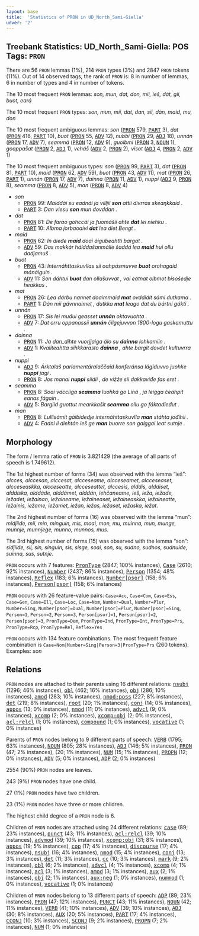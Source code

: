 ```yaml
---
layout: base
title:  'Statistics of PRON in UD_North_Sami-Giella'
udver: '2'
---
```


## Treebank Statistics: UD_North_Sami-Giella: POS Tags: `PRON`

There are 56 `PRON` lemmas (1%), 214 `PRON` types (3%) and 2847 `PRON` tokens (11%).
Out of 14 observed tags, the rank of `PRON` is: 8 in number of lemmas, 6 in number of types and 4 in number of tokens.

The 10 most frequent `PRON` lemmas: <em>son, mun, dat, don, mii, ieš, dát, gii, buot, eará</em>

The 10 most frequent `PRON` types:  <em>son, mun, mii, dat, dan, sii, dán, maid, mu, don</em>

The 10 most frequent ambiguous lemmas: <em>son</em> (<tt><a href="sme_giella-pos-PRON.html">PRON</a></tt> 579, <tt><a href="sme_giella-pos-PART.html">PART</a></tt> 3), <em>dat</em> (<tt><a href="sme_giella-pos-PRON.html">PRON</a></tt> 416, <tt><a href="sme_giella-pos-PART.html">PART</a></tt> 10), <em>buot</em> (<tt><a href="sme_giella-pos-PRON.html">PRON</a></tt> 55, <tt><a href="sme_giella-pos-ADV.html">ADV</a></tt> 12), <em>nubbi</em> (<tt><a href="sme_giella-pos-PRON.html">PRON</a></tt> 29, <tt><a href="sme_giella-pos-ADJ.html">ADJ</a></tt> 18), <em>unnán</em> (<tt><a href="sme_giella-pos-PRON.html">PRON</a></tt> 17, <tt><a href="sme_giella-pos-ADV.html">ADV</a></tt> 7), <em>seammá</em> (<tt><a href="sme_giella-pos-PRON.html">PRON</a></tt> 12, <tt><a href="sme_giella-pos-ADV.html">ADV</a></tt> 9), <em>guoibmi</em> (<tt><a href="sme_giella-pos-PRON.html">PRON</a></tt> 3, <tt><a href="sme_giella-pos-NOUN.html">NOUN</a></tt> 1), <em>goappašat</em> (<tt><a href="sme_giella-pos-PRON.html">PRON</a></tt> 2, <tt><a href="sme_giella-pos-ADJ.html">ADJ</a></tt> 1), <em>veháš</em> (<tt><a href="sme_giella-pos-ADV.html">ADV</a></tt> 2, <tt><a href="sme_giella-pos-PRON.html">PRON</a></tt> 2), <em>visot</em> (<tt><a href="sme_giella-pos-ADJ.html">ADJ</a></tt> 4, <tt><a href="sme_giella-pos-PRON.html">PRON</a></tt> 2, <tt><a href="sme_giella-pos-ADV.html">ADV</a></tt> 1)

The 10 most frequent ambiguous types:  <em>son</em> (<tt><a href="sme_giella-pos-PRON.html">PRON</a></tt> 99, <tt><a href="sme_giella-pos-PART.html">PART</a></tt> 3), <em>dat</em> (<tt><a href="sme_giella-pos-PRON.html">PRON</a></tt> 81, <tt><a href="sme_giella-pos-PART.html">PART</a></tt> 10), <em>maid</em> (<tt><a href="sme_giella-pos-PRON.html">PRON</a></tt> 62, <tt><a href="sme_giella-pos-ADV.html">ADV</a></tt> 59), <em>buot</em> (<tt><a href="sme_giella-pos-PRON.html">PRON</a></tt> 43, <tt><a href="sme_giella-pos-ADV.html">ADV</a></tt> 11), <em>mat</em> (<tt><a href="sme_giella-pos-PRON.html">PRON</a></tt> 26, <tt><a href="sme_giella-pos-PART.html">PART</a></tt> 1), <em>unnán</em> (<tt><a href="sme_giella-pos-PRON.html">PRON</a></tt> 17, <tt><a href="sme_giella-pos-ADV.html">ADV</a></tt> 7), <em>dainna</em> (<tt><a href="sme_giella-pos-PRON.html">PRON</a></tt> 11, <tt><a href="sme_giella-pos-ADV.html">ADV</a></tt> 1), <em>nuppi</em> (<tt><a href="sme_giella-pos-ADJ.html">ADJ</a></tt> 9, <tt><a href="sme_giella-pos-PRON.html">PRON</a></tt> 8), <em>seamma</em> (<tt><a href="sme_giella-pos-PRON.html">PRON</a></tt> 8, <tt><a href="sme_giella-pos-ADV.html">ADV</a></tt> 5), <em>man</em> (<tt><a href="sme_giella-pos-PRON.html">PRON</a></tt> 8, <tt><a href="sme_giella-pos-ADV.html">ADV</a></tt> 4)


* <em>son</em>
  * <tt><a href="sme_giella-pos-PRON.html">PRON</a></tt> 99: <em>Maiddái su eadnái ja villjii <b>son</b> attii divrras skeaŋkkaid .</em>
  * <tt><a href="sme_giella-pos-PART.html">PART</a></tt> 3: <em>Dan viesu <b>son</b> mun dovddan .</em>
* <em>dat</em>
  * <tt><a href="sme_giella-pos-PRON.html">PRON</a></tt> 81: <em>De farao gohccái ja fuomášii ahte <b>dat</b> lei niehku .</em>
  * <tt><a href="sme_giella-pos-PART.html">PART</a></tt> 10: <em>Albma jorbaoaivi <b>dat</b> lea diet Bengt .</em>
* <em>maid</em>
  * <tt><a href="sme_giella-pos-PRON.html">PRON</a></tt> 62: <em>In dieđe <b>maid</b> doai áigubeahtti bargat .</em>
  * <tt><a href="sme_giella-pos-ADV.html">ADV</a></tt> 59: <em>Das makkár hálddašanmálle šaddá lea <b>maid</b> hui ollu dadjamuš .</em>
* <em>buot</em>
  * <tt><a href="sme_giella-pos-PRON.html">PRON</a></tt> 43: <em>Internáhttaskuvllas sii oahpásmuvve <b>buot</b> orohagaid mánáiguin .</em>
  * <tt><a href="sme_giella-pos-ADV.html">ADV</a></tt> 11: <em>Son dáhtui <b>buot</b> dan ollašuvvat , vai eatnat olbmot bisošedje heakkas .</em>
* <em>mat</em>
  * <tt><a href="sme_giella-pos-PRON.html">PRON</a></tt> 26: <em>Lea dárbu nannet doaimmaid <b>mat</b> ovddidit sámi dutkama .</em>
  * <tt><a href="sme_giella-pos-PART.html">PART</a></tt> 1: <em>Dán mii gávnnaimet , dutkka <b>mat</b> leago dat du bártni gákti .</em>
* <em>unnán</em>
  * <tt><a href="sme_giella-pos-PRON.html">PRON</a></tt> 17: <em>Sis lei muđui geasset <b>unnán</b> oktavuohta .</em>
  * <tt><a href="sme_giella-pos-ADV.html">ADV</a></tt> 7: <em>Dat orru oppanassii <b>unnán</b> čilgejuvvon 1800-logu gaskamuttu .</em>
* <em>dainna</em>
  * <tt><a href="sme_giella-pos-PRON.html">PRON</a></tt> 11: <em>Ja dan_dihte vuorjjaiga álo su <b>dainna</b> lohkamiin .</em>
  * <tt><a href="sme_giella-pos-ADV.html">ADV</a></tt> 1: <em>Kvaliteahtta sihkkarasto <b>dainna</b> , ahte bargit dovdet kultuvrra .</em>
* <em>nuppi</em>
  * <tt><a href="sme_giella-pos-ADJ.html">ADJ</a></tt> 9: <em>Árktalaš parlamentáralaččaid konferánsa lágiduvvo juohke <b>nuppi</b> jagi .</em>
  * <tt><a href="sme_giella-pos-PRON.html">PRON</a></tt> 8: <em>Jos manai <b>nuppi</b> siidii , de vižže sii dakkaviđe fas eret .</em>
* <em>seamma</em>
  * <tt><a href="sme_giella-pos-PRON.html">PRON</a></tt> 8: <em>Soai vácciiga <b>seamma</b> luohká go Liná , ja leigga čeahpit eanas fágain .</em>
  * <tt><a href="sme_giella-pos-ADV.html">ADV</a></tt> 5: <em>Bargiid guottut mearkkašit <b>seamma</b> ollu go fáktadieđut .</em>
* <em>man</em>
  * <tt><a href="sme_giella-pos-PRON.html">PRON</a></tt> 8: <em>Lullisámit gáibidedje internáhttaskuvlla <b>man</b> stáhta jođihii .</em>
  * <tt><a href="sme_giella-pos-ADV.html">ADV</a></tt> 4: <em>Eadni ii diehtán ieš ge <b>man</b> buorre son galggai leat sutnje .</em>

## Morphology

The form / lemma ratio of `PRON` is 3.821429 (the average of all parts of speech is 1.749612).

The 1st highest number of forms (34) was observed with the lemma “ieš”: <em>alcces, alccesan, alccesat, alcceseame, alcceseamet, alcceseaset, alcceseaskka, alcceseatte, alcceseattet, alccesis, alddis, alddiset, alddiska, alddáde, alddámet, alddán, iehčaneame, ieš, ieža, iežade, iežadet, iežainan, iežaineame, iežaineaset, iežaineaskka, iežaineatte, iežainis, iežame, iežamet, iežan, iežas, iežaset, iežaska, iežat</em>.

The 2nd highest number of forms (16) was observed with the lemma “mun”: <em>midjiide, mii, min, minguin, mis, moai, mon, mu, muinna, mun, munge, munnje, munnjege, munno, munnos, mus</em>.

The 3rd highest number of forms (15) was observed with the lemma “son”: <em>sidjiide, sii, sin, singuin, sis, sisge, soai, son, su, sudno, sudnos, sudnuide, suinna, sus, sutnje</em>.

`PRON` occurs with 7 features: <tt><a href="sme_giella-feat-PronType.html">PronType</a></tt> (2847; 100% instances), <tt><a href="sme_giella-feat-Case.html">Case</a></tt> (2610; 92% instances), <tt><a href="sme_giella-feat-Number.html">Number</a></tt> (2437; 86% instances), <tt><a href="sme_giella-feat-Person.html">Person</a></tt> (1354; 48% instances), <tt><a href="sme_giella-feat-Reflex.html">Reflex</a></tt> (183; 6% instances), <tt><a href="sme_giella-feat-Number-psor.html">Number[psor]</a></tt> (158; 6% instances), <tt><a href="sme_giella-feat-Person-psor.html">Person[psor]</a></tt> (158; 6% instances)

`PRON` occurs with 26 feature-value pairs: `Case=Acc`, `Case=Com`, `Case=Ess`, `Case=Gen`, `Case=Ill`, `Case=Loc`, `Case=Nom`, `Number=Dual`, `Number=Plur`, `Number=Sing`, `Number[psor]=Dual`, `Number[psor]=Plur`, `Number[psor]=Sing`, `Person=1`, `Person=2`, `Person=3`, `Person[psor]=1`, `Person[psor]=2`, `Person[psor]=3`, `PronType=Dem`, `PronType=Ind`, `PronType=Int`, `PronType=Prs`, `PronType=Rcp`, `PronType=Rel`, `Reflex=Yes`

`PRON` occurs with 134 feature combinations.
The most frequent feature combination is `Case=Nom|Number=Sing|Person=3|PronType=Prs` (260 tokens).
Examples: <em>son</em>


## Relations

`PRON` nodes are attached to their parents using 16 different relations: <tt><a href="sme_giella-dep-nsubj.html">nsubj</a></tt> (1296; 46% instances), <tt><a href="sme_giella-dep-obl.html">obl</a></tt> (462; 16% instances), <tt><a href="sme_giella-dep-obj.html">obj</a></tt> (286; 10% instances), <tt><a href="sme_giella-dep-amod.html">amod</a></tt> (283; 10% instances), <tt><a href="sme_giella-dep-nmod-poss.html">nmod:poss</a></tt> (227; 8% instances), <tt><a href="sme_giella-dep-det.html">det</a></tt> (219; 8% instances), <tt><a href="sme_giella-dep-root.html">root</a></tt> (20; 1% instances), <tt><a href="sme_giella-dep-conj.html">conj</a></tt> (14; 0% instances), <tt><a href="sme_giella-dep-appos.html">appos</a></tt> (13; 0% instances), <tt><a href="sme_giella-dep-nmod.html">nmod</a></tt> (11; 0% instances), <tt><a href="sme_giella-dep-advcl.html">advcl</a></tt> (9; 0% instances), <tt><a href="sme_giella-dep-xcomp.html">xcomp</a></tt> (2; 0% instances), <tt><a href="sme_giella-dep-xcomp-obj.html">xcomp:obj</a></tt> (2; 0% instances), <tt><a href="sme_giella-dep-acl-relcl.html">acl:relcl</a></tt> (1; 0% instances), <tt><a href="sme_giella-dep-compound.html">compound</a></tt> (1; 0% instances), <tt><a href="sme_giella-dep-vocative.html">vocative</a></tt> (1; 0% instances)

Parents of `PRON` nodes belong to 9 different parts of speech: <tt><a href="sme_giella-pos-VERB.html">VERB</a></tt> (1795; 63% instances), <tt><a href="sme_giella-pos-NOUN.html">NOUN</a></tt> (805; 28% instances), <tt><a href="sme_giella-pos-ADJ.html">ADJ</a></tt> (146; 5% instances), <tt><a href="sme_giella-pos-PRON.html">PRON</a></tt> (47; 2% instances),  (20; 1% instances), <tt><a href="sme_giella-pos-NUM.html">NUM</a></tt> (15; 1% instances), <tt><a href="sme_giella-pos-PROPN.html">PROPN</a></tt> (12; 0% instances), <tt><a href="sme_giella-pos-ADV.html">ADV</a></tt> (5; 0% instances), <tt><a href="sme_giella-pos-ADP.html">ADP</a></tt> (2; 0% instances)

2554 (90%) `PRON` nodes are leaves.

243 (9%) `PRON` nodes have one child.

27 (1%) `PRON` nodes have two children.

23 (1%) `PRON` nodes have three or more children.

The highest child degree of a `PRON` node is 6.

Children of `PRON` nodes are attached using 24 different relations: <tt><a href="sme_giella-dep-case.html">case</a></tt> (89; 23% instances), <tt><a href="sme_giella-dep-punct.html">punct</a></tt> (43; 11% instances), <tt><a href="sme_giella-dep-acl-relcl.html">acl:relcl</a></tt> (39; 10% instances), <tt><a href="sme_giella-dep-advmod.html">advmod</a></tt> (39; 10% instances), <tt><a href="sme_giella-dep-xcomp-obj.html">xcomp:obj</a></tt> (31; 8% instances), <tt><a href="sme_giella-dep-appos.html">appos</a></tt> (19; 5% instances), <tt><a href="sme_giella-dep-cop.html">cop</a></tt> (17; 4% instances), <tt><a href="sme_giella-dep-discourse.html">discourse</a></tt> (17; 4% instances), <tt><a href="sme_giella-dep-nsubj.html">nsubj</a></tt> (16; 4% instances), <tt><a href="sme_giella-dep-nmod.html">nmod</a></tt> (15; 4% instances), <tt><a href="sme_giella-dep-conj.html">conj</a></tt> (13; 3% instances), <tt><a href="sme_giella-dep-det.html">det</a></tt> (11; 3% instances), <tt><a href="sme_giella-dep-cc.html">cc</a></tt> (10; 3% instances), <tt><a href="sme_giella-dep-mark.html">mark</a></tt> (9; 2% instances), <tt><a href="sme_giella-dep-obl.html">obl</a></tt> (6; 2% instances), <tt><a href="sme_giella-dep-advcl.html">advcl</a></tt> (4; 1% instances), <tt><a href="sme_giella-dep-xcomp.html">xcomp</a></tt> (4; 1% instances), <tt><a href="sme_giella-dep-acl.html">acl</a></tt> (3; 1% instances), <tt><a href="sme_giella-dep-amod.html">amod</a></tt> (3; 1% instances), <tt><a href="sme_giella-dep-aux.html">aux</a></tt> (2; 1% instances), <tt><a href="sme_giella-dep-obj.html">obj</a></tt> (2; 1% instances), <tt><a href="sme_giella-dep-aux-neg.html">aux:neg</a></tt> (1; 0% instances), <tt><a href="sme_giella-dep-nummod.html">nummod</a></tt> (1; 0% instances), <tt><a href="sme_giella-dep-vocative.html">vocative</a></tt> (1; 0% instances)

Children of `PRON` nodes belong to 13 different parts of speech: <tt><a href="sme_giella-pos-ADP.html">ADP</a></tt> (89; 23% instances), <tt><a href="sme_giella-pos-PRON.html">PRON</a></tt> (47; 12% instances), <tt><a href="sme_giella-pos-PUNCT.html">PUNCT</a></tt> (43; 11% instances), <tt><a href="sme_giella-pos-NOUN.html">NOUN</a></tt> (42; 11% instances), <tt><a href="sme_giella-pos-VERB.html">VERB</a></tt> (41; 10% instances), <tt><a href="sme_giella-pos-ADV.html">ADV</a></tt> (39; 10% instances), <tt><a href="sme_giella-pos-ADJ.html">ADJ</a></tt> (30; 8% instances), <tt><a href="sme_giella-pos-AUX.html">AUX</a></tt> (20; 5% instances), <tt><a href="sme_giella-pos-PART.html">PART</a></tt> (17; 4% instances), <tt><a href="sme_giella-pos-CCONJ.html">CCONJ</a></tt> (10; 3% instances), <tt><a href="sme_giella-pos-SCONJ.html">SCONJ</a></tt> (9; 2% instances), <tt><a href="sme_giella-pos-PROPN.html">PROPN</a></tt> (7; 2% instances), <tt><a href="sme_giella-pos-NUM.html">NUM</a></tt> (1; 0% instances)

